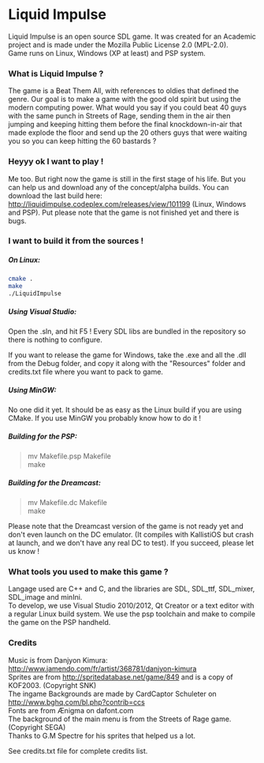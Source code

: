 Liquid Impulse
==============

Liquid Impulse is an open source SDL game. It was created for an Academic project and is made under the Mozilla Public License 2.0 (MPL-2.0).  
Game runs on Linux, Windows (XP at least) and PSP system.


### What is Liquid Impulse ?
The game is a Beat Them All, with references to oldies that defined the genre. Our goal is to make a game with the good old spirit but using the modern computing power. What would you say if you could beat 40 guys with the same punch in Streets of Rage, sending them in the air then jumping and keeping hitting them before the final knockdown-in-air that made explode the floor and send up the 20 others guys that were waiting you so you can keep hitting the 60 bastards  ?


### Heyyy ok I want to play !
Me too. But right now the game is still in the first stage of his life. But you can help us and download any of the concept/alpha builds. You can download the last build here: http://liquidimpulse.codeplex.com/releases/view/101199 (Linux, Windows and PSP). Put please note that the game is not finished yet and there is bugs.

### I want to build it from the sources !
##### On Linux:
```sh
cmake . 
make
./LiquidImpulse
```

##### Using Visual Studio:  
Open the .sln, and hit F5 ! Every SDL libs are bundled in the repository so there is nothing to configure.  

If you want to release the game for Windows, take the .exe and all the .dll from the Debug folder, and copy it along with the "Resources" folder and credits.txt file where you want to pack to game.

##### Using MinGW:  
No one did it yet. It should be as easy as the Linux build if you are using CMake. If you use MinGW you probably know how to do it !

##### Building for the PSP:  
>mv Makefile.psp Makefile  
>make  

##### Building for the Dreamcast:
>mv Makefile.dc Makefile  
>make  

Please note that the Dreamcast version of the game is not ready yet and don't even launch on the DC emulator. (It compiles with KallistiOS but crash at launch, and we don't have any real DC to test). If you succeed, please let us know !

### What tools you used to make this game ?
Langage used are C++ and C, and the libraries are SDL, SDL_ttf, SDL_mixer, SDL_image and minIni.  
To develop, we use Visual Studio 2010/2012, Qt Creator or a text editor with a regular Linux build system. We use the psp toolchain and make to compile the game on the PSP handheld.

### Credits
Music is from Danjyon Kimura: http://www.jamendo.com/fr/artist/368781/danjyon-kimura  
Sprites are from http://spritedatabase.net/game/849 and is a copy of KOF2003. (Copyright SNK)  
The ingame Backgrounds are made by CardCaptor Schuleter on http://www.bghq.com/bl.php?contrib=ccs  
Fonts are from Ænigma on dafont.com  
The background of the main menu is from the Streets of Rage game. (Copyright SEGA)  
Thanks to G.M Spectre for his sprites that helped us a lot.

See credits.txt file for complete credits list.
